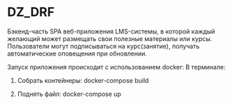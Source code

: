 # DZ_DRF
Бэкенд-часть SPA веб-приложения LMS-системы, 
в которой каждый желающий может размещать свои полезные материалы или курсы.
Пользователи могут подписываться на курс(занятие), получать автоматические оповещения при обновлении.

Запуск приложения происходит с использованием docker:
В терминале:

1. Собрать контейнеры:
docker-compose build

2. Поднять файл:
docker-compose up

